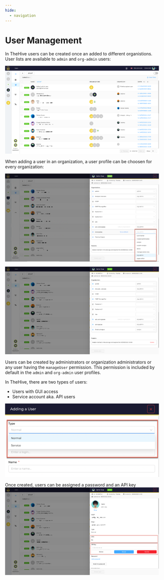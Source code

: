 ```yaml
---
hide:
  - navigation
---
```


# User Management

In TheHive users can be created once an added to different organistions. User lists are available to `admin` and `org-admin` users:

![User List](../images/how-to/user-management/user-list.png)

When adding a user in an organization, a user profile can be choosen for every organization:

![User basic info](../images/how-to/user-management/user-details-permissions.png)

![User organization](../images/how-to/user-management/user-details-2.png)

Users can be created by administrators or organization administrators or any user having the `manageUser` permission. This permission is included by default in the `admin` and `org-admin` user profiles.

In TheHive, there are two types of users:

- Users with GUI access
- Service account aka. API users

![User types](../images/how-to/user-management/user-types.png)

Once created, users can be assigned a password and an API key
![User basic info](../images/how-to/user-management/user-details-1.png)